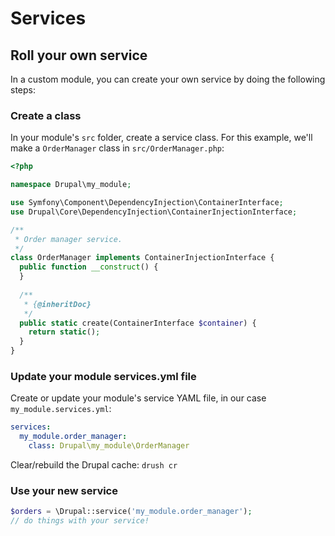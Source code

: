 # Services

## Roll your own service

In a custom module, you can create your own service by doing the following steps:

### Create a class

In your module's `src` folder, create a service class. For this example, we'll make a `OrderManager` class in `src/OrderManager.php`:

```php
<?php

namespace Drupal\my_module;

use Symfony\Component\DependencyInjection\ContainerInterface;
use Drupal\Core\DependencyInjection\ContainerInjectionInterface;

/**
 * Order manager service.
 */
class OrderManager implements ContainerInjectionInterface {
  public function __construct() {
  }
  
  /**
   * {@inheritDoc}
   */
  public static create(ContainerInterface $container) {
    return static();
  }
}
```

### Update your module services.yml file

Create or update your module's service YAML file, in our case `my_module.services.yml`:

```yaml
services:
  my_module.order_manager:
    class: Drupal\my_module\OrderManager
```

Clear/rebuild the Drupal cache: `drush cr`

### Use your new service

```php
$orders = \Drupal::service('my_module.order_manager');
// do things with your service!
```
